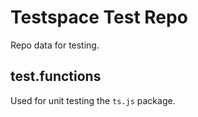 # Testspace Test Repo
Repo data for testing. 

## test.functions
Used for unit testing the `ts.js` package. 
